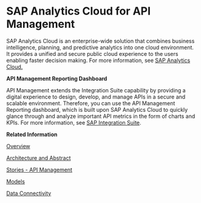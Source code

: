 <!-- loiofb3648a5dbc84ecb91eb201d3bfb3c28 -->

# SAP Analytics Cloud for API Management

SAP Analytics Cloud is an enterprise-wide solution that combines business intelligence, planning, and predictive analytics into one cloud environment. It provides a unified and secure public cloud experience to the users enabling faster decision making. For more information, see [SAP Analytics Cloud.](https://help.sap.com/viewer/product/SAP_ANALYTICS_CLOUD/release/en-US)

**API Management Reporting Dashboard**

API Management extends the Integration Suite capability by providing a digital experience to design, develop, and manage APIs in a secure and scalable environment. Therefore, you can use the API Management Reporting dashboard, which is built upon SAP Analytics Cloud to quickly glance through and analyze important API metrics in the form of charts and KPIs. For more information, see [SAP Integration Suite](https://help.sap.com/viewer/DRAFT/42093f14b43c485fbe3adbbe81eff6c8/release/en-US/a6c514ce6f624a77857f6ff59bbc29cf.html).

**Related Information**  


[Overview](https://help.sap.com/viewer/42093f14b43c485fbe3adbbe81eff6c8/release/en-US/a6c514ce6f624a77857f6ff59bbc29cf.html)

[Architecture and Abstract](https://help.sap.com/viewer/42093f14b43c485fbe3adbbe81eff6c8/release/en-US/a7930acf7ddb4d8db8575e5c473d717a.html)

[Stories - API Management](https://help.sap.com/viewer/42093f14b43c485fbe3adbbe81eff6c8/release/en-US/34595e26e1064772a3c39d07bb16f102.html)

[Models](https://help.sap.com/viewer/42093f14b43c485fbe3adbbe81eff6c8/release/en-US/e9df42d2c6c44714b3d091b2d7b49cba.html)

[Data Connectivity](https://help.sap.com/viewer/42093f14b43c485fbe3adbbe81eff6c8/release/en-US/bf5d89513ead4bceba498fc165194cc0.html)

